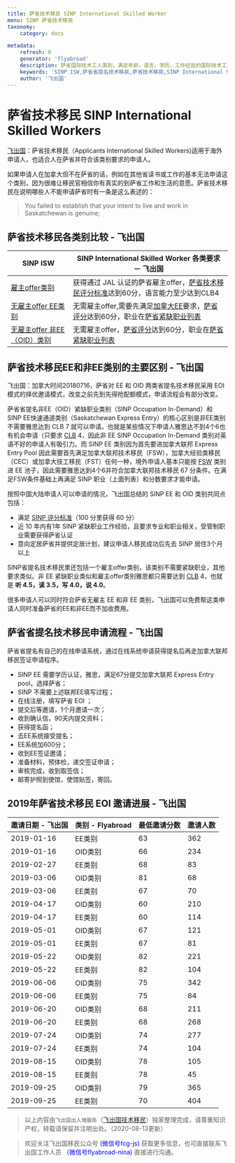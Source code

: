 ```yaml
---
title: 萨省技术移民 SINP International Skilled Worker
menu: SINP 萨省技术移民
taxonomy:
    category: docs

metadata:
    refresh: 0
    generator: 'flyabroad'
    description: 萨省国际技术工人类别，满足年龄，语言，学历，工作经验的国际技术工人获得萨省雇主offer或满足萨省紧缺职业要求的可以在境外或萨省申请萨省技术移民。'
    keywords: 'SINP ISW,萨省省提名技术移民,萨省技术移民,SINP International Skilled Worker,萨省技术移民2018'
    author: '飞出国'
---
```


# 萨省技术移民 SINP International Skilled Workers

[飞出国](/home)：萨省技术移民（Applicants International Skilled Workers)适用于海外申请人，也适合人在萨省并符合该类别要求的申请人。

如果申请人在加拿大但不在萨省的话，例如在其他省读书或工作的基本无法申请这个类别，因为很难让移民官相信你有真实的到萨省工作和生活的意愿。萨省技术移民在说明哪些人不能申请萨省时有一条是这么表述的：

> You failed to establish that your intent to live and work in Saskatchewan is genuine;

## 萨省技术移民各类别比较 - 飞出国

SINP ISW | SINP International Skilled Worker 各类要求 － 飞出国
------------- | -------------------------
[雇主offer类别] | 获得通过 JAL 认证的萨省雇主offer，[萨省技术移民评分标准]达到60分，语言能力至少达到CLB4
[无雇主offer EE类别] | 无需雇主offer,需要先满足[加拿大EE]要求，[萨省评分]达到60分，职业在[萨省紧缺职业列表]
[无雇主offer 非EE（OID）类别] | 无需雇主offer，[萨省评分]达到60分，职业在[萨省紧缺职业列表]

## 萨省技术移民EE和非EE类别的主要区别 - 飞出国

飞出国：加拿大时间20180716，萨省对 EE 和 OID 两类省提名技术移民采用 EOI 模式的择优邀请模式，改变之前先到先得抢配额模式，申请流程会有部分改变。

萨省省提名非EE（OID）紧缺职业类别（SINP Occupation In-Demand）和 SINP EE快速通道类别（Saskatchewan Express Entry）的核心区别是非EE类别不需要雅思达到 CLB 7 就可以申请。也就是某些情况下申请人雅思达不到4个6也有机会申请（只要求 [CLB] 4，因此非 EE SINP Occupation In-Demand 类别对英语不好的申请人有吸引力。而 SINP EE 类别因为首先要进加拿大联邦 Express Entry Pool 因此需要首先满足加拿大联邦技术移民（FSW），加拿大经验类移民（CEC）或加拿大技工移民（FST）任何一种，境外申请人基本只能按 [FSW] 类别进 EE 池子，因此需要雅思达到4个6并符合加拿大联邦技术移民 67 分条件。在满足FSW条件基础上再满足 SINP 职业（上面列表）和分数要求才能申请。

按照中国大陆申请人可以申请的情况，飞出国总结的 SINP EE 和 OID 类别共同点包括：

- 满足 [SINP 评分标准]（100 分里获得 60 分）
- 近 10 年内有1年 SINP 紧缺职业工作经验，且要求专业和职业相关，受管制职业需要获得萨省认证
- 意向定居萨省并提供定居计划，建议申请人移民成功后先去 SINP 居住3个月以上

SINP省提名技术移民里还包括一个雇主offer类别，该类别不需要紧缺职业，其他要求类似。非 EE 紧缺职业类似和雇主offer类别雅思都只需要达到 [CLB] 4，也就是 **听 4.5，读 3.5，写 4.0，说 4.0**。

很多申请人可以同时符合萨省无雇主 EE 和非 EE 类别，飞出国可以免费帮这类申请人同时准备萨省的EE和非EE而不加收费用。

## 萨省省提名技术移民申请流程 - 飞出国

萨省省提名有自己的在线申请系统，通过在线系统申请获得提名后再走加拿大联邦移民签证申请程序。

* SINP EE 需要学历认证，雅思，满足67分提交加拿大联邦 Express Entry pool，选择萨省；
* SINP 不需要上述联邦EE填写过程；
* 在线注册，填写萨省 EOI ；
* 提交后等邀请，1个月邀请一次；
* 收到确认信，90天内提交资料；
* 获得提名函；
* 去EE系统接受提名；
* EE系统加600分；
* 收到EE签证邀请；
* 准备材料，预体检，递交签证申请；
* 审核完成，收到取签信；
* 邮寄护照到使馆，使馆贴签，寄回。

## 2019年萨省技术移民 EOI 邀请进展 - 飞出国

| 邀请日期 - 飞出国 | 类别 - Flyabroad | 最低邀请分数 | 邀请人数 |
| ------ | ------ | ------ | ------ |
| 2019-01-16 | EE类别 | 63 | 362 |
| 2019-01-16 | OID类别 | 66 | 234 |
| 2019-02-27 | EE类别 | 68 | 83 |
| 2019-03-06 | OID类别 | 81 | 68 |
| 2019-03-06 | EE类别 | 67 | 70 |
| 2019-04-17 | OID类别 | 60 | 210 |
| 2019-04-17 | EE类别 | 60 | 114 |
| 2019-05-01 | OID类别 | 67 | 121 |
| 2019-05-01 | EE类别 | 67 | 81 |
| 2019-05-22 | OID类别 | 82 | 221 |
| 2019-05-22 | EE类别 | 82 | 104 |
| 2019-06-06 | OID类别 | 75 | 342 |
| 2019-06-06 | EE类别 | 75 | 84 |
| 2019-06-20 | OID类别 | 68 | 211 |
| 2019-06-20 | EE类别 | 68 | 268 |
| 2019-07-24 | OID类别 | 74 | 277 |
| 2019-07-24 | EE类别 | 74 | 104 |
| 2019-08-15 | OID类别 | 78 | 105 |
| 2019-08-15 | EE类别 | 78 | 45 |
| 2019-09-25 | OID类别 | 79 | 365 |
| 2019-09-25 | EE类别 | 70 | 404 |

> 以上内容由`飞出国出入境服务`（[飞出国技术移民](http://js.flyabroad.com.hk)）独家整理完成，请尊重知识产权，转载请保留并注明出处。（2020-08-13更新）

> 欢迎关注飞出国移民公众号 <font color=Blue>(微信号fcg-js)</font> 获取更多信息，也可直接联系飞出国工作人员 <font color=Blue>（微信号flyabroad-nina)</font> 直接进行沟通。

[雇主offer类别]: /ca/sk/sinp-skilled-worker-with-employment-offer
[无雇主offer EE类别]: /ca/sk/sinp-skilled/sinp-skilled-worker-express-entry
[无雇主offer 非EE（OID）类别]: /ca/sk/sinp-skilled-worker-occupations-in-demand
[无雇主offer OID类别]: /ca/sk/sinp-skilled-worker-occupations-in-demand
[萨省紧缺职业列表]: /ca/sk/sinp-skilled/indemand-occupation
[萨省技术移民评分标准]: /ca/sk/sinp-skilled/pointgrid
[SINP 评分标准]: /ca/sk/sinp-skilled/pointgrid
[萨省评分]: /ca/sk/sinp-skilled/pointgrid
[加拿大EE]: /ca/ee
[CLB]: /ca/ee/clb
[FSW]: /ca/ee/fsw
[6453]: http://noc.cgvisa.com/6453?target=_blank
[6641]: http://noc.cgvisa.com/6641?target=_blank
[6661]: http://noc.cgvisa.com/6661?target=_blank
[CLB]: http://bbs.fcgvisa.com/t/canadian-language-benchmarks-clb/2995?target=_blank

[0211]: http://bbs.fcgvisa.com/t/479?target=blank
[2131]: http://bbs.fcgvisa.com/t/173?target=blank
[2132]: http://bbs.fcgvisa.com/t/177?target=blank
[2133]: http://bbs.fcgvisa.com/t/209?target=blank
[2141]: http://bbs.fcgvisa.com/t/270?target=blank
[2147]: http://bbs.fcgvisa.com/t/344?target=blank
[2151]: http://bbs.fcgvisa.com/t/391?target=blank
[2154]: http://bbs.fcgvisa.com/t/7259?target=blank
[2173]: http://bbs.fcgvisa.com/t/87?target=blank
[2175]: http://bbs.fcgvisa.com/t/7240?target=blank
[4151]: http://bbs.fcgvisa.com/t/645?target=blank
[4212]: http://bbs.fcgvisa.com/t/668?target=blank
[4214]: http://bbs.fcgvisa.com/t/669?target=blank
[3211]: http://bbs.fcgvisa.com/t/303?target=blank
[3216]: http://bbs.fcgvisa.com/t/621?target=blank
[0124]: http://bbs.fcgvisa.com/t/7243?target=blank
[0423]: http://bbs.fcgvisa.com/t/7241?target=blank
[1112]: http://bbs.fcgvisa.com/t/515?target=blank
[1122]: http://bbs.fcgvisa.com/t/521?target=blank
[1123]: http://bbs.fcgvisa.com/t/107?target=blank
[2211]: http://bbs.fcgvisa.com/t/342?target=blank
[2212]: http://bbs.fcgvisa.com/t/351?target=blank
[2121]: http://bbs.fcgvisa.com/t/272?target=blank
[2123]: http://bbs.fcgvisa.com/t/307?target=blank
[2225]: http://bbs.fcgvisa.com/t/721?target=blank
[2231]: http://bbs.fcgvisa.com/t/720?target=blank
[2241]: http://bbs.fcgvisa.com/t/716?target=blank
[2242]: http://bbs.fcgvisa.com/t/715?target=blank
[2243]: http://bbs.fcgvisa.com/t/714?target=blank
[2253]: http://bbs.fcgvisa.com/t/710?target=blank
[0714]: http://bbs.fcgvisa.com/t/501?target=blank
[6331]: http://bbs.fcgvisa.com/t/748?target=blank
[7231]: http://bbs.fcgvisa.com/t/628?target=blank
[7272]: http://bbs.fcgvisa.com/t/678?target=blank
[7311]: http://bbs.fcgvisa.com/t/762?target=blank
[7312]: http://bbs.fcgvisa.com/t/763?target=blank
[7321]: http://bbs.fcgvisa.com/t/769?target=blank
[7322]: http://bbs.fcgvisa.com/t/770?target=blank
[7237]: http://bbs.fcgvisa.com/t/638?target=blank
[0811]: http://bbs.fcgvisa.com/t/503?target=blank
[0821]: http://bbs.fcgvisa.com/t/507?target=blank
[0911]: http://bbs.fcgvisa.com/t/510?target=blank
[0912]: http://bbs.fcgvisa.com/t/511?target=blank
[3215]: http://bbs.fcgvisa.com/t/619?target=blank
[3234]: http://bbs.fcgvisa.com/t/420?target=blank
[4162]: http://bbs.fcgvisa.com/t/655?target=blank
[7201]: http://bbs.fcgvisa.com/t/620?target=blank
[7204]: http://bbs.fcgvisa.com/t/626?target=blank
[0822]: http://bbs.fcgvisa.com/t/508?target=blank
[8252]: http://bbs.fcgvisa.com/t/809?target=blank
[3111]: http://bbs.fcgvisa.com/t/160?target=blank
[7384]: http://bbs.fcgvisa.com/t/782?target=blank